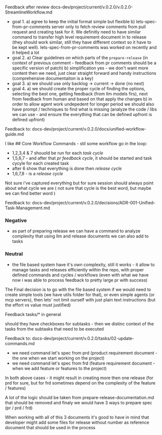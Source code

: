 Feedback after review
docs-dev/project/current/v.0.2.0/v.0.2.0-StreamlineWorkflow.md

- goal 1. a) agree to keep the initial format simple but flexible b) lets-spec-from-pr-comments server only to fetch review comments from pull request and creating task for it. We definitly need to have similar command to transfer high level requirement document in to release (they should work similar, still they have different context so it have to be kept well). lets-spec-from-pr-comments was worked on recently and it helped a lot
- goal 2. a) Clear guidelines on which parts of the `prepare-release` (in context of previous comment - feedback from pr comments should be a specific version of patch) b) simplification yes - we don't want more content then we need, just clear straight forward and handy instructions (comprehensive documentaiton is a key)
- goal 3. a) we should use only backlog -> current -> done (no next)
- goal 4. a) we should create the proper cycle of finding the options, selecting the best one, getting feedback (from llm models firs), next from feedback from human and based on that apply the changes b) in order to allow agent work undepedent for longer period we should also have prompt / techniques to find what is missing (analyze the code / libs we can use - and ensure the everything that can be defined upfront is defined upfront)


Feedback to:
docs-dev/project/current/v.0.2.0/docs/unified-workflow-guide.md

I like ## Core Workflow Commands - stil some workflow go in the loop:

-  1,2,3,4 & 7 shouold be run for each *task cycle*
-  1,5,6,7 - and after that *pr feedback cycle*, it should be started and task cycyle for each created task
- after 6 show that everything is done then *release cycle*
- 1,6,7,8 - is a *release cycle*

Not sure i've captured everything but for sure session should always point about what cycle we are ( not sure that cycle is the best word, but maybe we can find better word )

Feedback to:
docs-dev/project/current/v.0.2.0/decisions/ADR-001-Unified-Task-Management.md

### Negative

- as part of preparing release we can have a command to analyze complexity that using llm and release documents we can also add to tasks

### Neutral

- the file based system have it's own complexity, still it works - it allow to manage tasks and releases efficiently within the repo, with proper defined commands and cycles / workflows (even with what we have now i was able to process feedback to pretty large pr with success)

The Final decision is to go with the file based system if we would need to create simple tools (we have utils folder for that), or even simple agents (or mcp servers), then lets' not limit ourself with just plain text instructions (but the effort vs value must justified)



Feedback tasks/* in general

should they have checkboxes for subtasks - then we distinc context of the tasks from the subtasks that need to be executed


Feedback to:
docs-dev/project/current/v.0.2.0/tasks/02-update-commands.md

- we need command let's spec from prd (product requirement document - the one when we start working on the project)
- we need command let's spec from frd (feature requirement document - when we add feature or features to the project)

In both above cases - it might result in creating more then one release (for prd for sure, but for frd sometimes depend on the complexity of the feature / features)

A lot of the logic should be taken from prepare-release-documentation.md that should be removed and finaly we would have 3 ways to prepare spec (pr / prd / frd)

When working with all of this 3 documents it's good to have in mind that developer might add some files for release without number as reference document that should be used in the process
